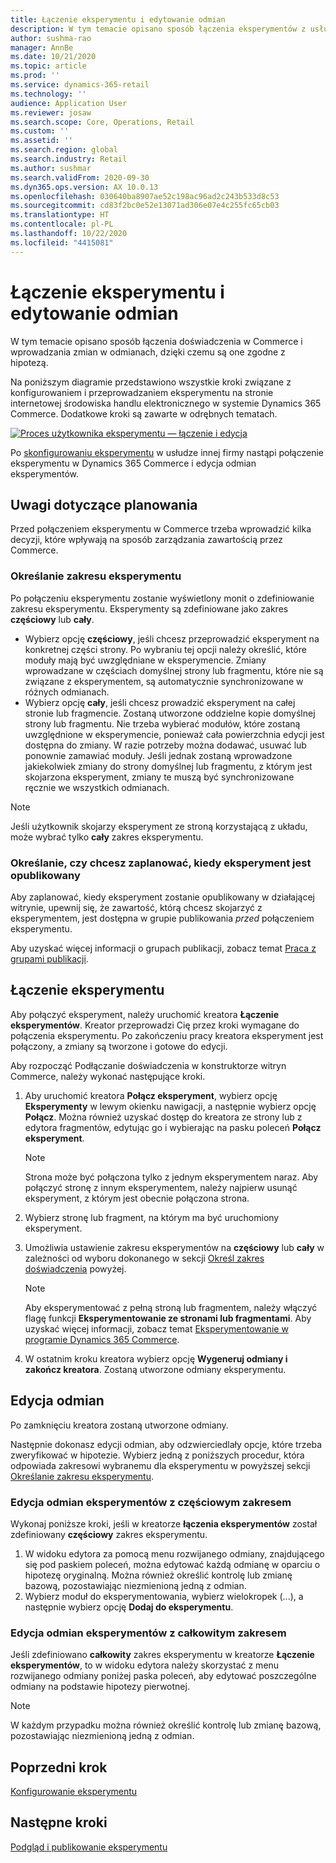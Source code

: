 ```yaml
---
title: Łączenie eksperymentu i edytowanie odmian
description: W tym temacie opisano sposób łączenia eksperymentów z usługą innej firmy z systemem Dynamics 365 Commerce i edytowania odmian eksperymentu.
author: sushma-rao
manager: AnnBe
ms.date: 10/21/2020
ms.topic: article
ms.prod: ''
ms.service: dynamics-365-retail
ms.technology: ''
audience: Application User
ms.reviewer: josaw
ms.search.scope: Core, Operations, Retail
ms.custom: ''
ms.assetid: ''
ms.search.region: global
ms.search.industry: Retail
ms.author: sushmar
ms.search.validFrom: 2020-09-30
ms.dyn365.ops.version: AX 10.0.13
ms.openlocfilehash: 030640ba8907ae52c198ac96ad2c243b533d8c53
ms.sourcegitcommit: cd83f2bc0e52e13071ad306e07e4c255fc65cb03
ms.translationtype: HT
ms.contentlocale: pl-PL
ms.lasthandoff: 10/22/2020
ms.locfileid: "4415081"
---
```

# <a name="connect-an-experiment-and-edit-variations"></a>Łączenie eksperymentu i edytowanie odmian

W tym temacie opisano sposób łączenia doświadczenia w Commerce i wprowadzania zmian w odmianach, dzięki czemu są one zgodne z hipotezą. 

Na poniższym diagramie przedstawiono wszystkie kroki związane z konfigurowaniem i przeprowadzaniem eksperymentu na stronie internetowej środowiska handlu elektronicznego w systemie Dynamics 365 Commerce. Dodatkowe kroki są zawarte w odrębnych tematach.

[ ![Proces użytkownika eksperymentu — łączenie i edycja](./media/experimentation_connect_edit.svg) ](./media/experimentation_connect_edit.svg#lightbox)

Po [skonfigurowaniu eksperymentu](experimentation-setup.md) w usłudze innej firmy nastąpi połączenie eksperymentu w Dynamics 365 Commerce i edycja odmian eksperymentów.

## <a name="planning-considerations"></a>Uwagi dotyczące planowania

Przed połączeniem eksperymentu w Commerce trzeba wprowadzić kilka decyzji, które wpływają na sposób zarządzania zawartością przez Commerce.

### <a name="determine-the-scope-of-your-experiment"></a>Określanie zakresu eksperymentu
Po połączeniu eksperymentu zostanie wyświetlony monit o zdefiniowanie zakresu eksperymentu. Eksperymenty są zdefiniowane jako zakres **częściowy** lub **cały**.
- Wybierz opcję **częściowy**, jeśli chcesz przeprowadzić eksperyment na konkretnej części strony. Po wybraniu tej opcji należy określić, które moduły mają być uwzględniane w eksperymencie. Zmiany wprowadzane w częściach domyślnej strony lub fragmentu, które nie są związane z eksperymentem, są automatycznie synchronizowane w różnych odmianach.
- Wybierz opcję **cały**, jeśli chcesz prowadzić eksperyment na całej stronie lub fragmencie. Zostaną utworzone oddzielne kopie domyślnej strony lub fragmentu. Nie trzeba wybierać modułów, które zostaną uwzględnione w eksperymencie, ponieważ cała powierzchnia edycji jest dostępna do zmiany. W razie potrzeby można dodawać, usuwać lub ponownie zamawiać moduły. Jeśli jednak zostaną wprowadzone jakiekolwiek zmiany do strony domyślnej lub fragmentu, z którym jest skojarzona eksperyment, zmiany te muszą być synchronizowane ręcznie we wszystkich odmianach.

<!-- not to editors, we're adding an image here to illustrate the difference. it will help.) -->

> [!NOTE]
> Jeśli użytkownik skojarzy eksperyment ze stroną korzystającą z układu, może wybrać tylko **cały** zakres eksperymentu.

### <a name="decide-if-you-want-to-schedule-when-your-experiment-is-published"></a>Określanie, czy chcesz zaplanować, kiedy eksperyment jest opublikowany
Aby zaplanować, kiedy eksperyment zostanie opublikowany w działającej witrynie, upewnij się, że zawartość, którą chcesz skojarzyć z eksperymentem, jest dostępna w grupie publikowania *przed* połączeniem eksperymentu. 

Aby uzyskać więcej informacji o grupach publikacji, zobacz temat [Praca z grupami publikacji](publish-groups.md).


## <a name="connect-your-experiment"></a>Łączenie eksperymentu
Aby połączyć eksperyment, należy uruchomić kreatora **Łączenie eksperymentów**. Kreator przeprowadzi Cię przez kroki wymagane do połączenia eksperymentu. Po zakończeniu pracy kreatora eksperyment jest połączony, a zmiany są tworzone i gotowe do edycji.

Aby rozpocząć Podłączanie doświadczenia w konstruktorze witryn Commerce, należy wykonać następujące kroki.

1. Aby uruchomić kreatora **Połącz eksperyment**, wybierz opcję **Eksperymenty** w lewym okienku nawigacji, a następnie wybierz opcję **Połącz**. Można również uzyskać dostęp do kreatora ze strony lub z edytora fragmentów, edytując go i wybierając na pasku poleceń **Połącz eksperyment**.

    > [!NOTE]
    > Strona może być połączona tylko z jednym eksperymentem naraz. Aby połączyć stronę z innym eksperymentem, należy najpierw usunąć eksperyment, z którym jest obecnie połączona strona.

1. Wybierz stronę lub fragment, na którym ma być uruchomiony eksperyment.
1. Umożliwia ustawienie zakresu eksperymentów na **częściowy** lub **cały** w zależności od wyboru dokonanego w sekcji [Określ zakres doświadczenia](#determine-the-scope-of-your-experiment) powyżej.
    > [!NOTE]
    > Aby eksperymentować z pełną stroną lub fragmentem, należy włączyć flagę funkcji **Eksperymentowanie ze stronami lub fragmentami**. Aby uzyskać więcej informacji, zobacz temat [Eksperymentowanie w programie Dynamics 365 Commerce](experimentation-overview.md).
    
1. W ostatnim kroku kreatora wybierz opcję **Wygeneruj odmiany i zakończ kreatora**. Zostaną utworzone odmiany eksperymentu. 

## <a name="edit-your-variations"></a>Edycja odmian
Po zamknięciu kreatora zostaną utworzone odmiany. 

Następnie dokonasz edycji odmian, aby odzwierciedlały opcje, które trzeba zweryfikować w hipotezie. Wybierz jedną z poniższych procedur, która odpowiada zakresowi wybranemu dla eksperymentu w powyższej sekcji [Określanie zakresu eksperymentu](#determine-the-scope-of-your-experiment).

### <a name="edit-variations-for-experiments-with-partial-scope"></a>Edycja odmian eksperymentów z częściowym zakresem
Wykonaj poniższe kroki, jeśli w kreatorze **łączenia eksperymentów** został zdefiniowany **częściowy** zakres eksperymentu.

1. W widoku edytora za pomocą menu rozwijanego odmiany, znajdującego się pod paskiem poleceń, można edytować każdą odmianę w oparciu o hipotezę oryginalną. Można również określić kontrolę lub zmianę bazową, pozostawiając niezmienioną jedną z odmian.
1. Wybierz moduł do eksperymentowania, wybierz wielokropek (...), a następnie wybierz opcję **Dodaj do eksperymentu**.

### <a name="edit-variations-for-experiments-with-entire-scope"></a>Edycja odmian eksperymentów z całkowitym zakresem
Jeśli zdefiniowano **całkowity** zakres eksperymentu w kreatorze **Łączenie eksperymentów**, to w widoku edytora należy skorzystać z menu rozwijanego odmiany poniżej paska poleceń, aby edytować poszczególne odmiany na podstawie hipotezy pierwotnej. 

> [!NOTE]
> W każdym przypadku można również określić kontrolę lub zmianę bazową, pozostawiając niezmienioną jedną z odmian.

## <a name="previous-step"></a>Poprzedni krok
[Konfigurowanie eksperymentu](experimentation-setup.md) 


## <a name="next-step"></a>Następne kroki
[Podgląd i publikowanie eksperymentu](experimentation-preview-publish.md)
